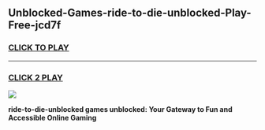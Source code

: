
## Unblocked-Games-ride-to-die-unblocked-Play-Free-jcd7f
<h3>
<a href="https://premium76.site?title=ride-to-die-unblocked&ref=09A">CLICK TO PLAY</a></h3>
<hr>

<h3>
<a href="https://premium76.site?title=ride-to-die-unblocked&ref=09A">CLICK 2 PLAY</a>
  
</h3>

<a href="https://premium76.site?title=ride-to-die-unblocked&ref=09A"><img src="https://clearcache.store/games.png"></a>


**ride-to-die-unblocked games unblocked: Your Gateway to Fun and Accessible Online Gaming**
